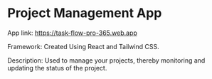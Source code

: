 # Project Management App

App link: https://task-flow-pro-365.web.app

Framework: Created Using React and Tailwind CSS.

Description: Used to manage your projects, thereby monitoring and updating the status of the project.


